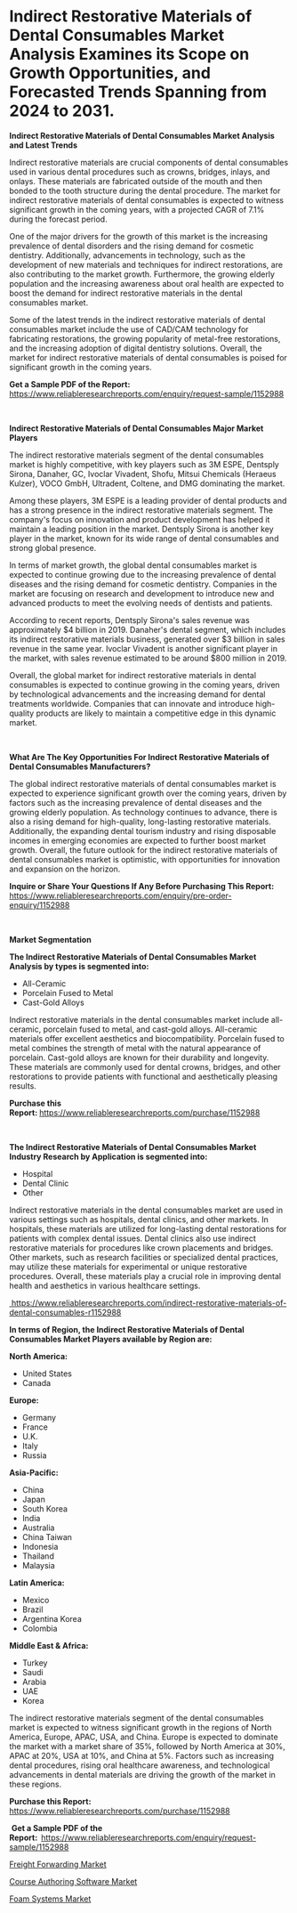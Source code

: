 <p><h1>Indirect Restorative Materials of Dental Consumables Market Analysis Examines its Scope on Growth Opportunities, and Forecasted Trends Spanning from 2024 to 2031.</h1></p><p><strong>Indirect Restorative Materials of Dental Consumables Market Analysis and Latest Trends</strong></p>
<p><p>Indirect restorative materials are crucial components of dental consumables used in various dental procedures such as crowns, bridges, inlays, and onlays. These materials are fabricated outside of the mouth and then bonded to the tooth structure during the dental procedure. The market for indirect restorative materials of dental consumables is expected to witness significant growth in the coming years, with a projected CAGR of 7.1% during the forecast period.</p><p>One of the major drivers for the growth of this market is the increasing prevalence of dental disorders and the rising demand for cosmetic dentistry. Additionally, advancements in technology, such as the development of new materials and techniques for indirect restorations, are also contributing to the market growth. Furthermore, the growing elderly population and the increasing awareness about oral health are expected to boost the demand for indirect restorative materials in the dental consumables market.</p><p>Some of the latest trends in the indirect restorative materials of dental consumables market include the use of CAD/CAM technology for fabricating restorations, the growing popularity of metal-free restorations, and the increasing adoption of digital dentistry solutions. Overall, the market for indirect restorative materials of dental consumables is poised for significant growth in the coming years.</p></p>
<p><strong>Get a Sample PDF of the Report:&nbsp;</strong> <a href="https://www.reliableresearchreports.com/enquiry/request-sample/1152988">https://www.reliableresearchreports.com/enquiry/request-sample/1152988</a></p>
<p>&nbsp;</p>
<p><strong>Indirect Restorative Materials of Dental Consumables Major Market Players</strong></p>
<p><p>The indirect restorative materials segment of the dental consumables market is highly competitive, with key players such as 3M ESPE, Dentsply Sirona, Danaher, GC, Ivoclar Vivadent, Shofu, Mitsui Chemicals (Heraeus Kulzer), VOCO GmbH, Ultradent, Coltene, and DMG dominating the market. </p><p>Among these players, 3M ESPE is a leading provider of dental products and has a strong presence in the indirect restorative materials segment. The company's focus on innovation and product development has helped it maintain a leading position in the market. Dentsply Sirona is another key player in the market, known for its wide range of dental consumables and strong global presence. </p><p>In terms of market growth, the global dental consumables market is expected to continue growing due to the increasing prevalence of dental diseases and the rising demand for cosmetic dentistry. Companies in the market are focusing on research and development to introduce new and advanced products to meet the evolving needs of dentists and patients.</p><p>According to recent reports, Dentsply Sirona's sales revenue was approximately $4 billion in 2019. Danaher's dental segment, which includes its indirect restorative materials business, generated over $3 billion in sales revenue in the same year. Ivoclar Vivadent is another significant player in the market, with sales revenue estimated to be around $800 million in 2019.</p><p>Overall, the global market for indirect restorative materials in dental consumables is expected to continue growing in the coming years, driven by technological advancements and the increasing demand for dental treatments worldwide. Companies that can innovate and introduce high-quality products are likely to maintain a competitive edge in this dynamic market.</p></p>
<p>&nbsp;</p>
<p><strong>What Are The Key Opportunities For Indirect Restorative Materials of Dental Consumables Manufacturers?</strong></p>
<p><p>The global indirect restorative materials of dental consumables market is expected to experience significant growth over the coming years, driven by factors such as the increasing prevalence of dental diseases and the growing elderly population. As technology continues to advance, there is also a rising demand for high-quality, long-lasting restorative materials. Additionally, the expanding dental tourism industry and rising disposable incomes in emerging economies are expected to further boost market growth. Overall, the future outlook for the indirect restorative materials of dental consumables market is optimistic, with opportunities for innovation and expansion on the horizon.</p></p>
<p><strong>Inquire or Share Your Questions If Any Before Purchasing This Report:</strong> <a href="https://www.reliableresearchreports.com/enquiry/pre-order-enquiry/1152988">https://www.reliableresearchreports.com/enquiry/pre-order-enquiry/1152988</a></p>
<p>&nbsp;</p>
<p><strong>Market Segmentation</strong></p>
<p><strong>The Indirect Restorative Materials of Dental Consumables Market Analysis by types is segmented into:</strong></p>
<p><ul><li>All-Ceramic</li><li>Porcelain Fused to Metal</li><li>Cast-Gold Alloys</li></ul></p>
<p><p>Indirect restorative materials in the dental consumables market include all-ceramic, porcelain fused to metal, and cast-gold alloys. All-ceramic materials offer excellent aesthetics and biocompatibility. Porcelain fused to metal combines the strength of metal with the natural appearance of porcelain. Cast-gold alloys are known for their durability and longevity. These materials are commonly used for dental crowns, bridges, and other restorations to provide patients with functional and aesthetically pleasing results.</p></p>
<p><strong>Purchase this Report:&nbsp;</strong><a href="https://www.reliableresearchreports.com/purchase/1152988">https://www.reliableresearchreports.com/purchase/1152988</a></p>
<p>&nbsp;</p>
<p><strong>The Indirect Restorative Materials of Dental Consumables Market Industry Research by Application is segmented into:</strong></p>
<p><ul><li>Hospital</li><li>Dental Clinic</li><li>Other</li></ul></p>
<p><p>Indirect restorative materials in the dental consumables market are used in various settings such as hospitals, dental clinics, and other markets. In hospitals, these materials are utilized for long-lasting dental restorations for patients with complex dental issues. Dental clinics also use indirect restorative materials for procedures like crown placements and bridges. Other markets, such as research facilities or specialized dental practices, may utilize these materials for experimental or unique restorative procedures. Overall, these materials play a crucial role in improving dental health and aesthetics in various healthcare settings.</p></p>
<p><a href="https://www.reliableresearchreports.com/indirect-restorative-materials-of-dental-consumables-r1152988">&nbsp;https://www.reliableresearchreports.com/indirect-restorative-materials-of-dental-consumables-r1152988</a></p>
<p><strong>In terms of Region, the Indirect Restorative Materials of Dental Consumables Market Players available by Region are:</strong></p>
<p>
    <p> <strong> North America: </strong>
        <ul>
            <li>United States</li>
            <li>Canada</li>
        </ul>
        </p> 
    <p> <strong> Europe: </strong>
        <ul>
            <li>Germany</li>
            <li>France</li>
            <li>U.K.</li>
            <li>Italy</li>
            <li>Russia</li>
        </ul>
        </p> 
    <p> <strong> Asia-Pacific: </strong>
        <ul>
            <li>China</li>
            <li>Japan</li>
            <li>South Korea</li>
            <li>India</li>
            <li>Australia</li>
            <li>China Taiwan</li>
            <li>Indonesia</li>
            <li>Thailand</li>
            <li>Malaysia</li>
        </ul>
        </p> 
    <p> <strong> Latin America: </strong>
        <ul>
            <li>Mexico</li>
            <li>Brazil</li>
            <li>Argentina Korea</li>
            <li>Colombia</li>
        </ul>
        </p> 
    <p> <strong> Middle East & Africa: </strong>
        <ul>
            <li>Turkey</li>
            <li>Saudi</li>
            <li>Arabia</li>
            <li>UAE</li>
            <li>Korea</li>
        </ul>
    </p>
    </p>
<p><p>The indirect restorative materials segment of the dental consumables market is expected to witness significant growth in the regions of North America, Europe, APAC, USA, and China. Europe is expected to dominate the market with a market share of 35%, followed by North America at 30%, APAC at 20%, USA at 10%, and China at 5%. Factors such as increasing dental procedures, rising oral healthcare awareness, and technological advancements in dental materials are driving the growth of the market in these regions.</p></p>
<p><strong>Purchase this Report: </strong><a href="https://www.reliableresearchreports.com/purchase/1152988">https://www.reliableresearchreports.com/purchase/1152988</a></p>
<p>&nbsp;<strong>Get a Sample PDF of the Report:&nbsp;&nbsp;</strong><a href="https://www.reliableresearchreports.com/enquiry/request-sample/1152988">https://www.reliableresearchreports.com/enquiry/request-sample/1152988</a></p>
<p><strong></strong></p>
<p><p><a href="https://www.linkedin.com/pulse/freight-forwarding-market-size-trends-complete-industry-overview-lvf6e">Freight Forwarding Market</a></p><p><a href="https://www.linkedin.com/pulse/analyzing-course-authoring-software-market-global-industry-v7o3e">Course Authoring Software Market</a></p><p><a href="https://www.linkedin.com/pulse/foam-systems-market-furnishes-information-share-trends-growth-nttne">Foam Systems Market</a></p></p>